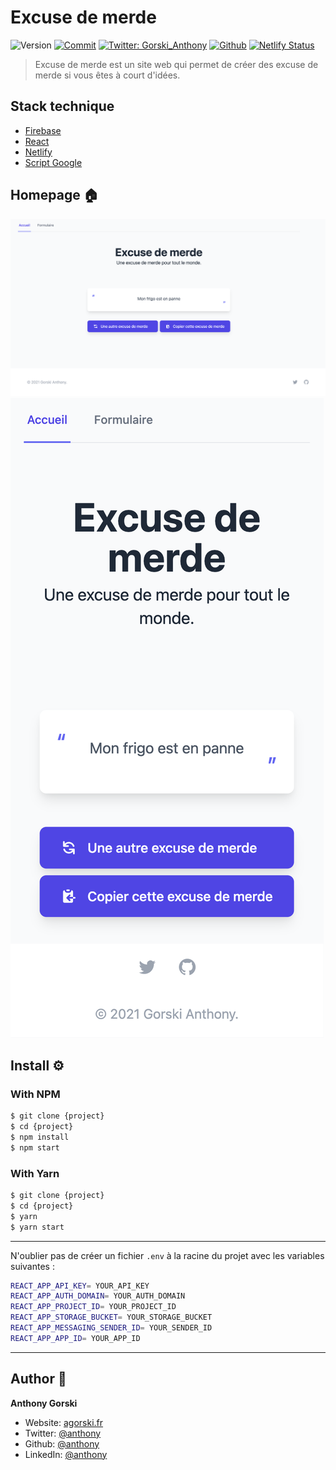 # Excuse de merde

![Version](https://img.shields.io/badge/version-1.0.0-blue.svg?cacheSeconds=2592000)
[![Commit](https://img.shields.io/github/last-commit/GorskiAnthony/excuse-de-merde)](https://github.com/GorskiAnthony/templateReadme)
[![Twitter: Gorski_Anthony](https://img.shields.io/twitter/follow/Gorski_Anthony.svg?style=social)](https://twitter.com/Gorski_anthony)
[![Github](https://img.shields.io/github/followers/GorskiAnthony?style=social)](https://github.com/GorskiAnthony)
[![Netlify Status](https://api.netlify.com/api/v1/badges/61cee14d-e38f-4c1b-825f-de1762cdea3e/deploy-status)](https://app.netlify.com/sites/beta-excusedemerde/deploys)

> Excuse de merde est un site web qui permet de créer des excuse de merde si vous êtes à court d'idées.

## Stack technique

- [Firebase](https://firebase.google.com/)
- [React](https://facebook.github.io/react/)
- [Netlify](https://www.netlify.com/)
- [Script Google](https://www.google.com/script/start/)

## Homepage 🏠

![](./_ressources/homepage.png)
![](./_ressources/mobile.png)

## Install ⚙️

### With NPM

```sh
$ git clone {project}
$ cd {project}
$ npm install
$ npm start
```

### With Yarn

```sh
$ git clone {project}
$ cd {project}
$ yarn 
$ yarn start
```

---

N'oublier pas de créer un fichier `.env` à la racine du projet avec les variables suivantes :

```sh
REACT_APP_API_KEY= YOUR_API_KEY
REACT_APP_AUTH_DOMAIN= YOUR_AUTH_DOMAIN
REACT_APP_PROJECT_ID= YOUR_PROJECT_ID
REACT_APP_STORAGE_BUCKET= YOUR_STORAGE_BUCKET
REACT_APP_MESSAGING_SENDER_ID= YOUR_SENDER_ID
REACT_APP_APP_ID= YOUR_APP_ID
```

---

## Author 👤

**Anthony Gorski**

- Website: [agorski.fr](https://www.agorski.fr)
- Twitter: [@anthony](https://twitter.com/Gorski_Anthony)
- Github: [@anthony](https://github.com/GorskiAnthony)
- LinkedIn: [@anthony](https://linkedin.com/in/anthony-gorski)
